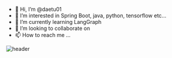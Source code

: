 - 👋 Hi, I’m @daetu01
- 👀 I’m interested in Spring Boot, java, python, tensorflow etc...
- 🌱 I’m currently learning LangGraph
- 💞️ I’m looking to collaborate on 
- 📫 How to reach me ...

![header](https://capsule-render.vercel.app/api?type=rounded?text=반갑습니다.)
